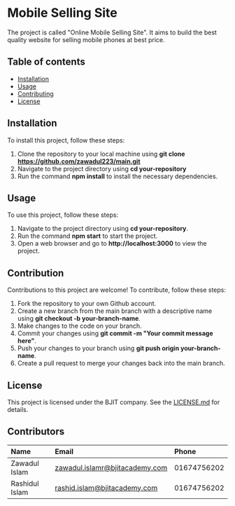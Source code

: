 # Mobile Selling Site

The project is called "Online Mobile Selling Site". It aims to build the best quality website for selling mobile phones at best price.

## Table of contents
- [Installation]()
- [Usage]()
- [Contributing]()
- [License]()

## Installation
To install this project, follow these steps:
1. Clone the repository to your local machine using **git clone  https://github.com/zawadul223/main.git**
2. Navigate to the project directory using **cd your-repository**
3. Run the command **npm install** to install the necessary dependencies.

## Usage
To use this project, follow these steps:
1. Navigate to the project directory using **cd your-repository**.
2. Run the command **npm start** to start the project.
3. Open a web browser and go to **http://localhost:3000** to view the project.

## Contribution

Contributions to this project are welcome! To contribute, follow these steps:
1. Fork the repository to your own Github account.
2. Create a new branch from the main branch with a descriptive name using **git
checkout -b your-branch-name**.
3. Make changes to the code on your branch.
4. Commit your changes using **git commit -m "Your commit message here"**.
5. Push your changes to your branch using **git push origin your-branch-name**.
6. Create a pull request to merge your changes back into the main branch.

## License
This project is licensed under the BJIT company. See the [LICENSE.md]() for details.

## Contributors

|Name |Email  | Phone|
:--- | :--- | :---|
|Zawadul Islam|zawadul.islamr@bjitacademy.com|01674756202|
|Rashidul Islam|rashid.islam@bjitacademy.com|01674756202|